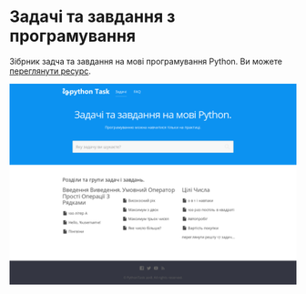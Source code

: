# Задачі та завдання з програмування

Зібрник задча та завдання на мові програмування Python. Ви можете [переглянути ресурс](https://pythontask.pp.ua/).

![Base template screenshot](images/_screenshot.png)
